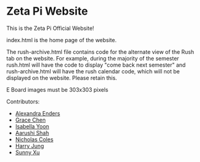 # Zeta Pi Website

This is the Zeta Pi Official Website!

index.html is the home page of the website.

The rush-archive.html file contains code for the alternate view of the Rush tab on the website. 
For example, during the majority of the semester rush.html will have the code to display "come back next semester"
and rush-archive.html will have the rush calendar code, which will not be displayed on the website.
Please retain this.

E Board images must be 303x303 pixels

Contributors:
- [Alexandra Enders](https://github.com/endersa1)
- [Grace Chen](https://github.com/gracechen63)
- [Isabella Yoon](https://github.com/isayoon)
- [Aarushi Shah](https://github.com/aarushis18)
- [Nicholas Coles](https://github.com/colesnic)
- [Harry Jung](https://github.com/harryjng)
- [Sunny Xu](https://github.com/sunnyxu216)
